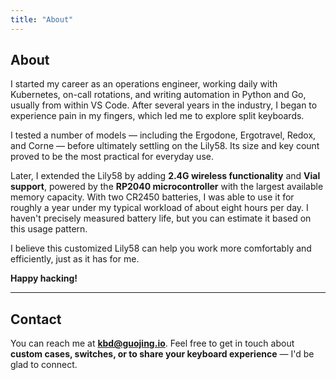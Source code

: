 ```yaml
---
title: "About"
---
```


## About

I started my career as an operations engineer, working daily with Kubernetes, on-call rotations, and writing automation in Python and Go, usually from within VS Code. After several years in the industry, I began to experience pain in my fingers, which led me to explore split keyboards.

I tested a number of models — including the Ergodone, Ergotravel, Redox, and Corne — before ultimately settling on the Lily58. Its size and key count proved to be the most practical for everyday use.

Later, I extended the Lily58 by adding **2.4G wireless functionality** and **Vial support**, powered by the **RP2040 microcontroller** with the largest available memory capacity. With two CR2450 batteries, I was able to use it for roughly a year under my typical workload of about eight hours per day. I haven't precisely measured battery life, but you can estimate it based on this usage pattern.

I believe this customized Lily58 can help you work more comfortably and efficiently, just as it has for me.

**Happy hacking!**

---

## Contact

You can reach me at **kbd@guojing.io**.
Feel free to get in touch about **custom cases, switches, or to share your keyboard experience** — I'd be glad to connect.
